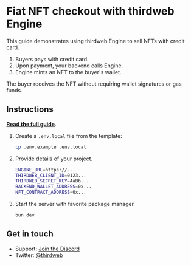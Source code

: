 # Fiat NFT checkout with thirdweb Engine

This guide demonstrates using thirdweb Engine to sell NFTs with credit card.

1. Buyers pays with credit card.
1. Upon payment, your backend calls Engine.
1. Engine mints an NFT to the buyer's wallet.

The buyer receives the NFT without requiring wallet signatures or gas funds.

## Instructions

[**Read the full guide**](https://portal.thirdweb.com/guides/engine/fiat-nft-checkout).

1. Create a `.env.local` file from the template:
   ```bash
   cp .env.example .env.local
   ```
1. Provide details of your project.
   ```bash
   ENGINE_URL=https://...
   THIRDWEB_CLIENT_ID=0123...
   THIRDWEB_SECRET_KEY=AaBb...
   BACKEND_WALLET_ADDRESS=0x...
   NFT_CONTRACT_ADDRESS=0x...
   ```
1. Start the server with favorite package manager.
   ```bash
   bun dev
   ```

## Get in touch

- Support: [Join the Discord](https://discord.gg/thirdweb)
- Twitter: [@thirdweb](https://twitter.com/thirdweb)
